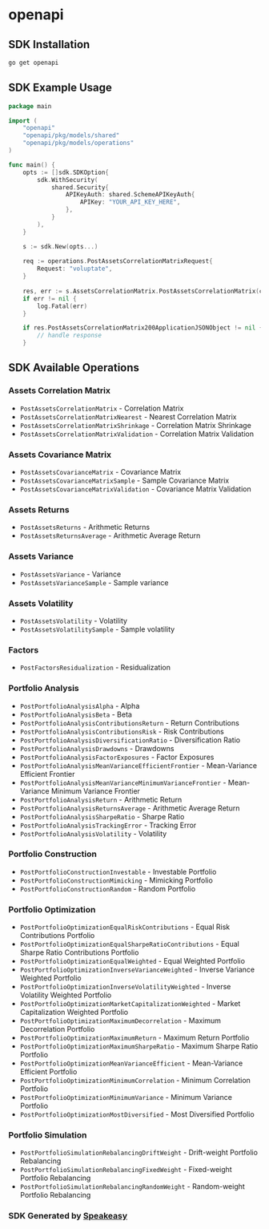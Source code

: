 # openapi

<!-- Start SDK Installation -->
## SDK Installation

```bash
go get openapi
```
<!-- End SDK Installation -->

## SDK Example Usage
<!-- Start SDK Example Usage -->
```go
package main

import (
    "openapi"
    "openapi/pkg/models/shared"
    "openapi/pkg/models/operations"
)

func main() {
    opts := []sdk.SDKOption{
        sdk.WithSecurity(
            shared.Security{
                APIKeyAuth: shared.SchemeAPIKeyAuth{
                    APIKey: "YOUR_API_KEY_HERE",
                },
            }
        ),
    }

    s := sdk.New(opts...)
    
    req := operations.PostAssetsCorrelationMatrixRequest{
        Request: "voluptate",
    }
    
    res, err := s.AssetsCorrelationMatrix.PostAssetsCorrelationMatrix(ctx, req)
    if err != nil {
        log.Fatal(err)
    }

    if res.PostAssetsCorrelationMatrix200ApplicationJSONObject != nil {
        // handle response
    }
```
<!-- End SDK Example Usage -->

<!-- Start SDK Available Operations -->
## SDK Available Operations

### Assets Correlation Matrix

* `PostAssetsCorrelationMatrix` - Correlation Matrix
* `PostAssetsCorrelationMatrixNearest` - Nearest Correlation Matrix
* `PostAssetsCorrelationMatrixShrinkage` - Correlation Matrix Shrinkage
* `PostAssetsCorrelationMatrixValidation` - Correlation Matrix Validation

### Assets Covariance Matrix

* `PostAssetsCovarianceMatrix` - Covariance Matrix
* `PostAssetsCovarianceMatrixSample` - Sample Covariance Matrix
* `PostAssetsCovarianceMatrixValidation` - Covariance Matrix Validation

### Assets Returns

* `PostAssetsReturns` - Arithmetic Returns
* `PostAssetsReturnsAverage` - Arithmetic Average Return

### Assets Variance

* `PostAssetsVariance` - Variance
* `PostAssetsVarianceSample` - Sample variance

### Assets Volatility

* `PostAssetsVolatility` - Volatility
* `PostAssetsVolatilitySample` - Sample volatility

### Factors

* `PostFactorsResidualization` - Residualization

### Portfolio Analysis

* `PostPortfolioAnalysisAlpha` - Alpha
* `PostPortfolioAnalysisBeta` - Beta
* `PostPortfolioAnalysisContributionsReturn` - Return Contributions
* `PostPortfolioAnalysisContributionsRisk` - Risk Contributions
* `PostPortfolioAnalysisDiversificationRatio` - Diversification Ratio
* `PostPortfolioAnalysisDrawdowns` - Drawdowns
* `PostPortfolioAnalysisFactorExposures` - Factor Exposures
* `PostPortfolioAnalysisMeanVarianceEfficientFrontier` - Mean-Variance Efficient Frontier
* `PostPortfolioAnalysisMeanVarianceMinimumVarianceFrontier` - Mean-Variance Minimum Variance Frontier
* `PostPortfolioAnalysisReturn` - Arithmetic Return
* `PostPortfolioAnalysisReturnsAverage` - Arithmetic Average Return
* `PostPortfolioAnalysisSharpeRatio` - Sharpe Ratio
* `PostPortfolioAnalysisTrackingError` - Tracking Error
* `PostPortfolioAnalysisVolatility` - Volatility

### Portfolio Construction

* `PostPortfolioConstructionInvestable` - Investable Portfolio
* `PostPortfolioConstructionMimicking` - Mimicking Portfolio
* `PostPortfolioConstructionRandom` - Random Portfolio

### Portfolio Optimization

* `PostPortfolioOptimizationEqualRiskContributions` - Equal Risk Contributions Portfolio
* `PostPortfolioOptimizationEqualSharpeRatioContributions` - Equal Sharpe Ratio Contributions Portfolio
* `PostPortfolioOptimizationEqualWeighted` - Equal Weighted Portfolio
* `PostPortfolioOptimizationInverseVarianceWeighted` - Inverse Variance Weighted Portfolio
* `PostPortfolioOptimizationInverseVolatilityWeighted` - Inverse Volatility Weighted Portfolio
* `PostPortfolioOptimizationMarketCapitalizationWeighted` - Market Capitalization Weighted Portfolio
* `PostPortfolioOptimizationMaximumDecorrelation` - Maximum Decorrelation Portfolio
* `PostPortfolioOptimizationMaximumReturn` - Maximum Return Portfolio
* `PostPortfolioOptimizationMaximumSharpeRatio` - Maximum Sharpe Ratio Portfolio
* `PostPortfolioOptimizationMeanVarianceEfficient` - Mean-Variance Efficient Portfolio
* `PostPortfolioOptimizationMinimumCorrelation` - Minimum Correlation Portfolio
* `PostPortfolioOptimizationMinimumVariance` - Minimum Variance Portfolio
* `PostPortfolioOptimizationMostDiversified` - Most Diversified Portfolio

### Portfolio Simulation

* `PostPortfolioSimulationRebalancingDriftWeight` - Drift-weight Portfolio Rebalancing
* `PostPortfolioSimulationRebalancingFixedWeight` - Fixed-weight Portfolio Rebalancing
* `PostPortfolioSimulationRebalancingRandomWeight` - Random-weight Portfolio Rebalancing

<!-- End SDK Available Operations -->

### SDK Generated by [Speakeasy](https://docs.speakeasyapi.dev/docs/using-speakeasy/client-sdks)
